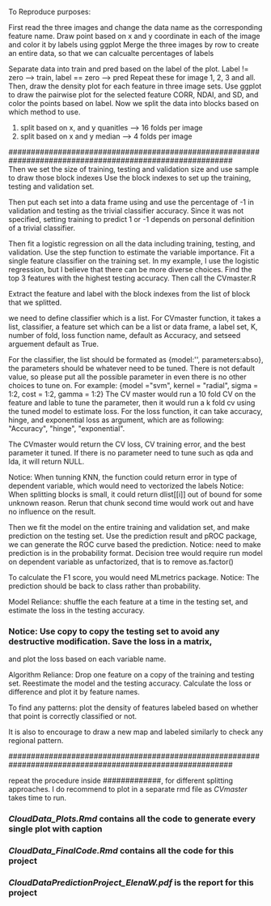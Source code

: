 To Reproduce purposes:

First read the three images and change the data name as the corresponding feature name. 
Draw point based on x and y coordinate in each of the image and color it by labels using ggplot
Merge the three images by row to create an entire data, so that we can calcualte percentages of labels 

Separate data into train and pred based on the label of the plot. Label != zero --> train, label == zero --> pred
Repeat these for image 1, 2, 3 and all. 
Then, draw the density plot for each feature in three image sets. 
Use ggplot to draw the pairwise plot for the selected feature CORR, NDAI, and SD, and color the points based on label. 
Now we split the data into blocks based on which method to use. 
1. split based on x, and y quanitles --> 16 folds per image
2. split based on x and y median  --> 4 folds per image 

########################################################################################################## \
Then we set the size of training, testing and validation size and use sample to draw those block indexes 
Use the block indexes to set up the training, testing and validation set. 

Then put each set into a data frame using and use the percentage of -1 in validation and testing as the trivial
classifier accuracy. Since it was not specified, setting training to predict 1 or -1 depends on personal definition
of a trivial classifier. 

Then fit a logistic regression on all the data including training, testing, and validation. 
Use the step function to estimate the variable importance. 
Fit a single feature classifier on the training set. 
In my example, I use the logistic regression, but I believe that there can be 
more diverse choices. Find the top 3 features with the highest testing accuracy. 
Then call the CVmaster.R 

Extract the feature and label with the block indexes from the list of block that we splitted. 

we need to define classifier which is a list. 
For CVmaster function, it takes a list, classifier, a feature set which can be a list or data frame, a label set, 
K, number of fold, loss function name, default as Accuracy, and setseed arguement default as True. 

For the classifier, the list should be formated as {model:'', parameters:abso}, the parameters should be whatever 
need to be tuned. There is not default value, so please put all the possible parameter in even there is no other choices 
to tune on. For example: {model ="svm", kernel = "radial", sigma = 1:2, cost = 1:2, gamma = 1:2}
The CV master would run a 10 fold CV on the feature and lable to tune the parameter, then it would run a k fold cv
using the tuned model to estimate loss. 
For the loss function, it can take accuracy, hinge, and exponential loss as argument, which are as following:
"Accuracy", "hinge", "exponential". 

The CVmaster would return the CV loss, CV training error, and the best parameter it tuned. If there is no parameter
need to tune such as qda and lda, it will return NULL. 

Notice: When tunning KNN, the function could return error in type of dependent variable, which would need to vectorized the labels
Notice: When splitting blocks is small, it could return dlist[[i]] out of bound for some unknown reason. Rerun that
chunk second time would work out and have no influence on the result. 

Then we fit the model on the entire training and validation set, and make prediction on the testing set.
Use the prediction result and pROC package, we can generate the ROC curve based the prediction. 
Notice: need to make prediction is in the probability format. Decision tree would require run model on 
dependent variable as unfactorized, that is to remove as.factor()

To calculate the F1 score, you would need MLmetrics package. 
Notice: The prediction should be back to class rather than probability. 

Model Reliance: 
shuffle the each feature at a time in the testing set, and estimate the loss in the testing accuracy. 
### Notice: Use copy to copy the testing set to avoid any destructive modification. Save the loss in a matrix, 
and plot the loss based on each variable name. 

Algorithm Reliance: 
Drop one feature on a copy of the training and testing set. Reestimate the model and the testing accuracy. 
Calculate the loss or difference and plot it by feature names. 

To find any patterns:
plot the density of features labeled based on whether that point is correctly classified or not. 

It is also to encourage to draw a new map and labeled similarly to check any regional pattern. 

########################################################################################################## 

repeat the procedure inside #############, for different splitting approaches. 
I do recommend to plot in a separate rmd file as *CVmaster* takes time to run. 
### *CloudData_Plots.Rmd* contains all the code to generate every single plot with caption 
### *CloudData_FinalCode.Rmd* contains all the code for this project
### *CloudDataPredictionProject_ElenaW.pdf* is the report for this project

